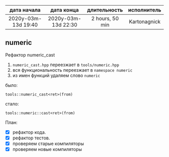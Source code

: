 
|     дата начала     |     дата конца      | длительность    | исполнитель  |
|:-------------------:|:-------------------:|:---------------:|:------------:|
| 2020y-03m-13d 19:40 | 2020y-03m-13d 22:30 | 2 hours, 50 min | Kartonagnick |

numeric
----

Рефактор numeric_cast

1. `numeric_cast.hpp` переезжает в `tools/numeric.hpp`  
2. вся функциональность переезжает в `namespace numeric`  
3. из имен функций удаляем слово `numeric`

было:
```
tools::numeric_cast<ret>(from)
```

стало:
```
tools::numeric::cast<ret>(from)
```

План:  
 - [x] рефактор кода.  
 - [x] рефактор тестов.  
 - [x] проверяем старые компиляторы  
 - [x] проверяем новые компиляторы  
